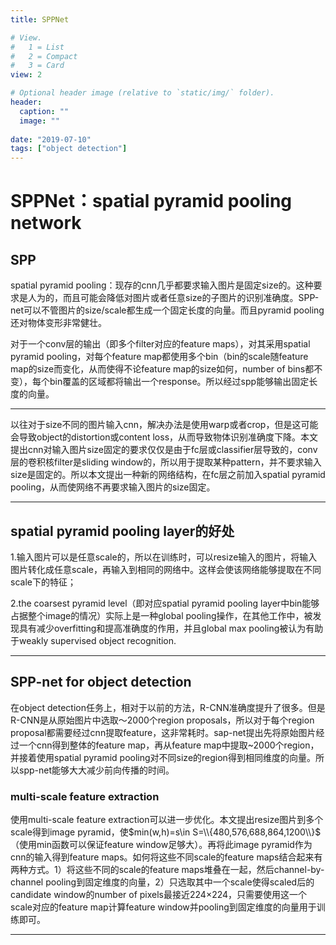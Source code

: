 ```yaml
---
title: SPPNet

# View.
#   1 = List
#   2 = Compact
#   3 = Card
view: 2

# Optional header image (relative to `static/img/` folder).
header:
  caption: ""
  image: ""
  
date: "2019-07-10"
tags: ["object detection"]
---
```



# SPPNet：spatial pyramid pooling network

## SPP

spatial pyramid pooling：现存的cnn几乎都要求输入图片是固定size的。这种要求是人为的，而且可能会降低对图片或者任意size的子图片的识别准确度。SPP-net可以不管图片的size/scale都生成一个固定长度的向量。而且pyramid pooling还对物体变形非常健壮。

对于一个conv层的输出（即多个filter对应的feature maps），对其采用spatial pyramid pooling，对每个feature map都使用多个bin（bin的scale随feature map的size而变化，从而使得不论feature map的size如何，number of bins都不变），每个bin覆盖的区域都将输出一个response。所以经过spp能够输出固定长度的向量。

---

以往对于size不同的图片输入cnn，解决办法是使用warp或者crop，但是这可能会导致object的distortion或content loss，从而导致物体识别准确度下降。本文提出cnn对输入图片size固定的要求仅仅是由于fc层或classifier层导致的，conv层的卷积核filter是sliding window的，所以用于提取某种pattern，并不要求输入size是固定的。所以本文提出一种新的网络结构，在fc层之前加入spatial pyramid pooling，从而使网络不再要求输入图片的size固定。

---

## spatial pyramid pooling layer的好处

1.输入图片可以是任意scale的，所以在训练时，可以resize输入的图片，将输入图片转化成任意scale，再输入到相同的网络中。这样会使该网络能够提取在不同scale下的特征；

2.the coarsest pyramid level（即对应spatial pyramid pooling layer中bin能够占据整个image的情况）实际上是一种global pooling操作，在其他工作中，被发现具有减少overfitting和提高准确度的作用，并且global max pooling被认为有助于weakly supervised object recognition.

---

## SPP-net for object detection

在object detection任务上，相对于以前的方法，R-CNN准确度提升了很多。但是R-CNN是从原始图片中选取～2000个region proposals，所以对于每个region proposal都需要经过cnn提取feature，这非常耗时。sap-net提出先将原始图片经过一个cnn得到整体的feature map，再从feature map中提取~2000个region，并接着使用spatial pyramid pooling对不同size的region得到相同维度的向量。所以spp-net能够大大减少前向传播的时间。

### multi-scale feature extraction

使用multi-scale feature extraction可以进一步优化。本文提出resize图片到多个scale得到image pyramid，使$min(w,h)=s\in S=\\{480,576,688,864,1200\\}$（使用min函数可以保证feature window足够大）。再将此image pyramid作为cnn的输入得到feature maps。如何将这些不同scale的feature maps结合起来有两种方式。1）将这些不同的scale的feature maps堆叠在一起，然后channel-by-channel pooling到固定维度的向量，2）只选取其中一个scale使得scaled后的candidate window的number of pixels最接近224$\times$224，只需要使用这一个scale对应的feature map计算feature window并pooling到固定维度的向量用于训练即可。

---

